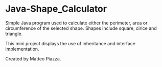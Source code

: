 # Java-Shape_Calculator

Simple Java program used to calculate either the perimeter, area or circumference of the selected shape. Shapes include square, cirlce and triangle.

This mini project displays the use of inheritance and interface implementation.

Created by Matteo Piazza.
